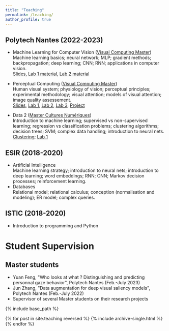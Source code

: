```yaml
---
title: "Teaching"
permalink: /teaching/
author_profile: true
---
```


## Polytech Nantes (2022-2023)


* Machine Learning for Computer Vision ([Visual Computing Master](https://polytech.univ-nantes.fr/fr/les-formations/masters-internationaux/visual-computing-masters-degree-vico))
Machine learning basics; neural network; MLP; gradient methods; backpropagation; deep learning; CNN; RNN; applications in computer vision.   
[Slides](https://deep.univ-nantes.io/advnn/cours/1_introduction.html#/title-slide), <a href="https://github.com/abruckert/abruckert.github.io/blob/master/files/VICO_MLCV_Lab1.zip" download="download">Lab 1 material</a>, <a href="https://github.com/abruckert/abruckert.github.io/blob/master/files/VICO_MLCV_Lab2.zip" download="download">Lab 2 material</a>
* Perceptual Computing ([Visual Computing Master](https://polytech.univ-nantes.fr/fr/les-formations/masters-internationaux/visual-computing-masters-degree-vico))    
Human visual system; physiology of vision; perceptual principles; experimental methodology; visual attention; models of visual attention; image quality assessement.   
[Slides](https://github.com/abruckert/abruckert.github.io/blob/master/files/VICO_PC_VA_slides.zip), [Lab 1](https://github.com/abruckert/abruckert.github.io/blob/master/files/VICO_PC_VA_Lab1.ipynb), [Lab 2](https://github.com/abruckert/abruckert.github.io/blob/master/files/VICO_PC_VA_Lab2.ipynb), [Lab 3](https://github.com/abruckert/abruckert.github.io/blob/master/files/VICO_VICO_PC_VA_Lab3.zip), [Project](https://github.com/abruckert/abruckert.github.io/blob/master/files/VICO_PC_VA_project.pdf)

* Data 2 ([Master Cultures Numériques](https://mcn.univ-nantes.fr/))   
Introduction to machine learning; supervised vs non-supervised learning; regression vs classification problems; clustering algorithms; decision trees; SVM; complex data handling; introduction to neural nets.   
[Clustering](https://github.com/abruckert/abruckert.github.io/blob/master/files/CN_data2_clustering.pdf); [Lab 1](https://github.com/abruckert/abruckert.github.io/blob/master/files/TP1_clustering.zip)

## ESIR (2018-2020)


* Artificial Intelligence   
Machine learning strategy; introduction to neural nets; introduction to deep learning; word embeddings; RNN; CNN; Markov decision processes; reinforcement learning.
* Databases   
Relational model; relational calculus; conception (normalisation and modeling); ER model; complex queries.

## ISTIC (2018-2020)

* Introduction to programming and Python

Student Supervision
===
## Master students

* Yuan Feng, "Who looks at what ? Distinguishing and predicting personnal gaze behavior", Polytech Nantes (Feb.-July 2023)
* Jun Zhang, "Data augmentation for deep visual saliency models", Polytech Nantes (Feb.-July 2022)
* Supervisor of several Master students on their research projects

{% include base_path %}

{% for post in site.teaching reversed %}
  {% include archive-single.html %}
{% endfor %}
